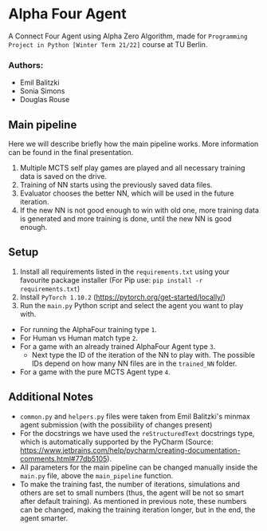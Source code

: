 # Alpha Four Agent
A Connect Four Agent using Alpha Zero Algorithm, made for `Programming Project in Python [Winter Term 21/22]` course at TU Berlin.

### Authors:
- Emil Balitzki
- Sonia Simons
- Douglas Rouse

## Main pipeline
Here we will describe briefly how the main pipeline works. More information can be found in the final presentation.
1. Multiple MCTS self play games are played and all necessary training data is saved on the drive.
2. Training of NN starts using the previously saved data files.
3. Evaluator chooses the better NN, which will be used in the future iteration.
4. If the new NN is not good enough to win with old one, more training data is generated and more training is done, until the new NN is good enough.

## Setup
1. Install all requirements listed in the `requirements.txt` using your favourite package installer (For Pip use: ` pip install -r requirements.txt
`)
2. Install `PyTorch 1.10.2` (https://pytorch.org/get-started/locally/)
2. Run the `main.py` Python script and select the agent you want to play with.
- For running the AlphaFour training type `1`. 
- For Human vs Human match type `2`.
- For a game with an already trained AlphaFour Agent type `3`.
  - Next type the ID of the iteration of the NN to play with. The possible IDs depend on how many NN files are in the `trained_NN` folder.
- For a game with the pure MCTS Agent type `4`.

## Additional Notes
- `common.py` and `helpers.py` files were taken from Emil Balitzki's minmax agent submission (with the possibility of changes present)
- For the docstrings we have used the `reStructuredText` docstrings type, which is automatically supported by the PyCharm (Source: https://www.jetbrains.com/help/pycharm/creating-documentation-comments.html#77db5105).
- All parameters for the main pipeline can be changed manually inside the `main.py` file, above the `main_pipeline` function.
- To make the training fast, the number of iterations, simulations and others are set to small numbers (thus, the agent will be not so smart after default training). As mentioned in previous note, these numbers can be changed, making the training iteration longer, but in the end, the agent smarter.
